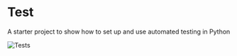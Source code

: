 # Test
A starter project to show how to set up and use automated testing in Python


![Tests](https://github.com/rongzhen-chen/test-devops/actions/workflows/tests.yml/badge.svg)
